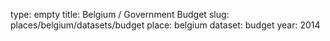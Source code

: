 type: empty
title: Belgium / Government Budget
slug: places/belgium/datasets/budget
place: belgium
dataset: budget
year: 2014
